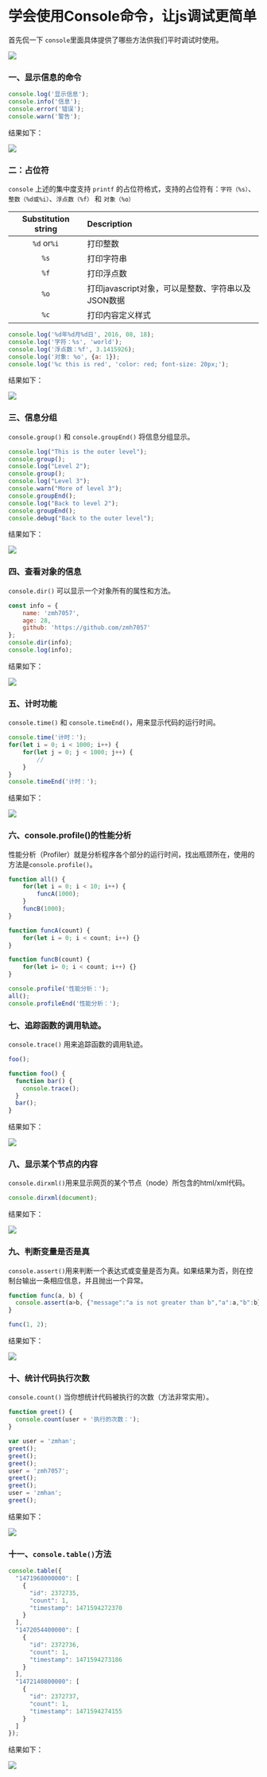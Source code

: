 # 学会使用Console命令，让js调试更简单

首先侃一下 `console`里面具体提供了哪些方法供我们平时调试时使用。

![](../images/tips/tips-006/0.png)

### 一、显示信息的命令

```js
console.log('显示信息');
console.info('信息');
console.error('错误');
console.warn('警告');
```

结果如下：

![](../images/tips/tips-006/1.png)

### 二：占位符

`console` 上述的集中度支持 `printf` 的占位符格式，支持的占位符有：`字符（%s）`、`整数（%d或%i）`、`浮点数（%f）` 和 `对象（%o）`

| Substitution string |    Description   |
| :-----: | :----- |
|`%d` or`%i`|打印整数|
|`%s`|打印字符串|
|`%f`|打印浮点数|
|`%o`|打印javascript对象，可以是整数、字符串以及JSON数据|
|`%c`|打印内容定义样式|

```js
console.log('%d年%d月%d日', 2016, 08, 18);
console.log('字符：%s', 'world');
console.log('浮点数：%f', 3.1415926);
console.log('对象: %o', {a: 1});
console.log('%c this is red', 'color: red; font-size: 20px;');
```

结果如下：

![](../images/tips/tips-006/2.png)

### 三、信息分组

`console.group()` 和  `console.groupEnd()` 将信息分组显示。

```js
console.log("This is the outer level");
console.group();
console.log("Level 2");
console.group();
console.log("Level 3");
console.warn("More of level 3");
console.groupEnd();
console.log("Back to level 2");
console.groupEnd();
console.debug("Back to the outer level");
```

结果如下：

![](../images/tips/tips-006/3.png)

### 四、查看对象的信息

`console.dir()` 可以显示一个对象所有的属性和方法。

```js
const info = {
	name: 'zmh7057',
	age: 28,
	github: 'https://github.com/zmh7057'
};
console.dir(info);
console.log(info);

```

结果如下：

![](../images/tips/tips-006/4.png)

### 五、计时功能

`console.time()` 和 `console.timeEnd()`，用来显示代码的运行时间。

```js
console.time('计时：');
for(let i = 0; i < 1000; i++) {
	for(let j = 0; j < 1000; j++) {
		//
	}
}
console.timeEnd('计时：');
```

结果如下：

![](../images/tips/tips-006/5.png)

### 六、console.profile()的性能分析

性能分析（Profiler）就是分析程序各个部分的运行时间，找出瓶颈所在，使用的方法是`console.profile()`。

```js
function all() {
	for(let i = 0; i < 10; i++) {
		funcA(1000);
	}
	funcB(1000);
}

function funcA(count) {
	for(let i = 0; i < count; i++) {}
}

function funcB(count) {
	for(let i= 0; i < count; i++) {}
}

console.profile('性能分析：');
all();
console.profileEnd('性能分析：');

```

### 七、追踪函数的调用轨迹。

`console.trace()` 用来追踪函数的调用轨迹。

```js
foo();

function foo() {
  function bar() {
    console.trace();
  }
  bar();
}
```

结果如下：

![](../images/tips/tips-006/7.png)

### 八、显示某个节点的内容

`console.dirxml()`用来显示网页的某个节点（node）所包含的html/xml代码。

```js
console.dirxml(document);
```

结果如下：

![](../images/tips/tips-006/8.png)

### 九、判断变量是否是真

`console.assert()`用来判断一个表达式或变量是否为真。如果结果为否，则在控制台输出一条相应信息，并且抛出一个异常。

```js
function func(a, b) {
  console.assert(a>b, {"message":"a is not greater than b","a":a,"b":b});
}

func(1, 2);
```

结果如下：

![](../images/tips/tips-006/9.png)

### 十、统计代码执行次数

`console.count()` 当你想统计代码被执行的次数（方法非常实用）。

```js
function greet() {
  console.count(user + '执行的次数：');
}

var user = 'zmhan';
greet();
greet();
greet();
user = 'zmh7057';
greet();
greet();
user = 'zmhan';
greet();
```

结果如下：

![](../images/tips/tips-006/10.png)

### 十一、`console.table()`方法

```js
console.table({
  "1471968000000": [
    {
      "id": 2372735,
      "count": 1,
      "timestamp": 1471594272370
    }
  ],
  "1472054400000": [
    {
      "id": 2372736,
      "count": 1,
      "timestamp": 1471594273186
    }
  ],
  "1472140800000": [
    {
      "id": 2372737,
      "count": 1,
      "timestamp": 1471594274155
    }
  ]
});
```

结果如下：

![](../images/tips/tips-006/11.png)
